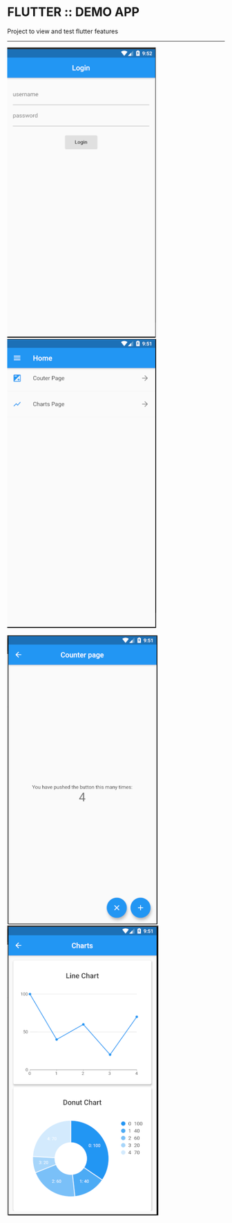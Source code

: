 
# FLUTTER :: DEMO APP


Project to view and test flutter features

---

![Image1](docs/img/login.png) 
![Image2](docs/img/home.png)

![Image3](docs/img/counter.png) 
![Image4](docs/img/charts.png)
